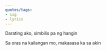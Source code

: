```yaml
---
quotes/tags:
- sig
- lyrics
---
```




Darating ako, simbilis pa ng hangin

Sa oras na kailangan mo, makaaasa ka sa akin